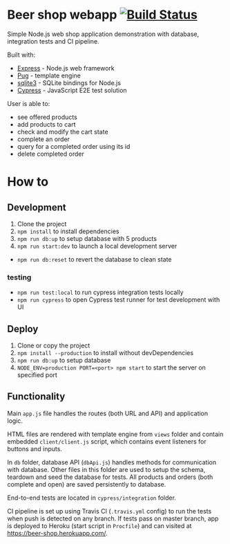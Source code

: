 Beer shop webapp [![Build Status](https://travis-ci.com/gmalicky/beer-shop.svg?branch=master)](https://travis-ci.com/gmalicky/beer-shop)
===

Simple Node.js web shop application demonstration with database, integration tests and CI pipeline.

Built with:

  * [Express](https://expressjs.com/) - Node.js web framework
  * [Pug](https://pugjs.org/api/getting-started.html) - template engine
  * [sqlite3](https://github.com/mapbox/node-sqlite3) - SQLite bindings for Node.js
  * [Cypress](https://www.cypress.io/) - JavaScript E2E test solution

User is able to:
- see offered products
- add products to cart
- check and modify the cart state
- complete an order
- query for a completed order using its id
- delete completed order

# How to

## Development

1. Clone the project
1. `npm install` to install dependencies
2. `npm run db:up` to setup database with 5 products
3. `npm run start:dev` to launch a local development server
- `npm run db:reset` to revert the database to clean state

### testing

- `npm run test:local` to run cypress integration tests locally
- `npm run cypress` to open Cypress test runner for test development with UI

## Deploy

1. Clone or copy the project
2. `npm install --production` to install without devDependencies
3. `npm run db:up` to setup database
4. `NODE_ENV=production PORT=<port> npm start` to start the server on specified port

## Functionality

Main `app.js` file handles the routes (both URL and API) and application logic. 

HTML files are rendered with template engine from `views` folder and contain embedded `client/client.js` script, which contains event listeners for buttons and inputs. 

In `db` folder, database API (`dbApi.js`) handles methods for communication with database. Other files in this folder are used to setup the schema, teardown and seed the database for tests. All products and orders (both complete and open) are saved persistently to database.

End-to-end tests are located in `cypress/integration` folder.

CI pipeline is set up using Travis CI (`.travis.yml` config) to run the tests when push is detected on any branch. If tests pass on master branch, app is deployed to Heroku (start script in `Procfile`) and can visited
at https://beer-shop.herokuapp.com/.